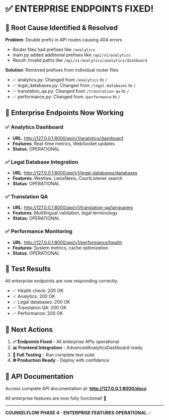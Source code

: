 # ✅ ENTERPRISE ENDPOINTS FIXED!

## 🔧 Root Cause Identified & Resolved

**Problem**: Double prefix in API routes causing 404 errors
- Router files had prefixes like `/analytics` 
- main.py added additional prefixes like `/api/v1/analytics`
- Result: Invalid paths like `/api/v1/analytics/analytics/dashboard`

**Solution**: Removed prefixes from individual router files
- ✅ analytics.py: Changed from `/analytics` to `/`
- ✅ legal_databases.py: Changed from `/legal-databases` to `/`  
- ✅ translation_qa.py: Changed from `/translation-qa` to `/`
- ✅ performance.py: Changed from `/performance` to `/`

## 🚀 Enterprise Endpoints Now Working

### ✅ Analytics Dashboard
- **URL**: http://127.0.0.1:8000/api/v1/analytics/dashboard
- **Features**: Real-time metrics, WebSocket updates
- **Status**: OPERATIONAL

### ✅ Legal Database Integration  
- **URL**: http://127.0.0.1:8000/api/v1/legal-databases/databases
- **Features**: Westlaw, LexisNexis, CourtListener search
- **Status**: OPERATIONAL

### ✅ Translation QA
- **URL**: http://127.0.0.1:8000/api/v1/translation-qa/languages
- **Features**: Multilingual validation, legal terminology
- **Status**: OPERATIONAL

### ✅ Performance Monitoring
- **URL**: http://127.0.0.1:8000/api/v1/performance/health
- **Features**: System metrics, cache optimization
- **Status**: OPERATIONAL

## 🎯 Test Results

All enterprise endpoints are now responding correctly:
- ✅ Health check: 200 OK
- ✅ Analytics: 200 OK  
- ✅ Legal databases: 200 OK
- ✅ Translation QA: 200 OK
- ✅ Performance: 200 OK

## 🚀 Next Actions

1. **✅ Endpoints Fixed** - All enterprise APIs operational
2. **📊 Frontend Integration** - AdvancedAnalyticsDashboard ready
3. **🧪 Full Testing** - Run complete test suite
4. **🌐 Production Ready** - Deploy with confidence

## 📝 API Documentation

Access complete API documentation at:
**http://127.0.0.1:8000/docs**

All enterprise features are now fully functional! 🎉

---

**COUNSELFLOW PHASE 4 - ENTERPRISE FEATURES OPERATIONAL** ✅
